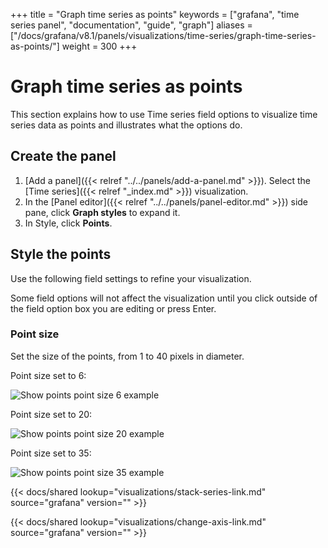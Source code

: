 +++
title = "Graph time series as points"
keywords = ["grafana", "time series panel", "documentation", "guide", "graph"]
aliases = ["/docs/grafana/v8.1/panels/visualizations/time-series/graph-time-series-as-points/"]
weight = 300
+++

# Graph time series as points

This section explains how to use Time series field options to visualize time series data as points and illustrates what the options do.

## Create the panel

1. [Add a panel]({{< relref "../../panels/add-a-panel.md" >}}). Select the [Time series]({{< relref "_index.md" >}}) visualization.
1. In the [Panel editor]({{< relref "../../panels/panel-editor.md" >}}) side pane, click **Graph styles** to expand it.
1. In Style, click **Points**.

## Style the points

Use the following field settings to refine your visualization.

Some field options will not affect the visualization until you click outside of the field option box you are editing or press Enter.

### Point size

Set the size of the points, from 1 to 40 pixels in diameter.

Point size set to 6:

![Show points point size 6 example](/static/img/docs/time-series-panel/points-graph-show-points-6-7-4.png)

Point size set to 20:

![Show points point size 20 example](/static/img/docs/time-series-panel/points-graph-show-points-20-7-4.png)

Point size set to 35:

![Show points point size 35 example](/static/img/docs/time-series-panel/points-graph-show-points-35-7-4.png)

{{< docs/shared lookup="visualizations/stack-series-link.md" source="grafana" version="<GRAFANA VERSION>" >}}

{{< docs/shared lookup="visualizations/change-axis-link.md" source="grafana" version="<GRAFANA VERSION>" >}}

